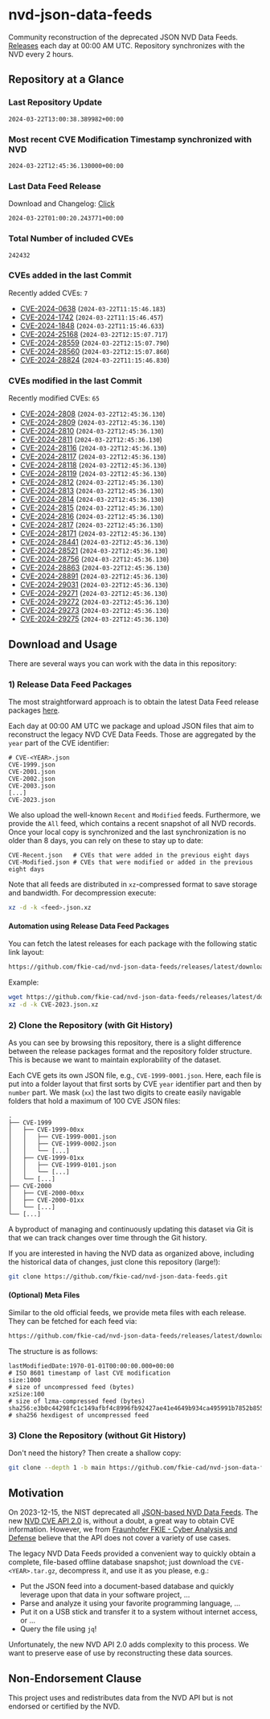 # nvd-json-data-feeds

Community reconstruction of the deprecated JSON NVD Data Feeds. 
[Releases](https://github.com/fkie-cad/nvd-json-data-feeds/releases/latest) each day at 00:00 AM UTC.
Repository synchronizes with the NVD every 2 hours.

## Repository at a Glance

### Last Repository Update

```plain
2024-03-22T13:00:38.389982+00:00
```

### Most recent CVE Modification Timestamp synchronized with NVD

```plain
2024-03-22T12:45:36.130000+00:00
```

### Last Data Feed Release

Download and Changelog: [Click](https://github.com/fkie-cad/nvd-json-data-feeds/releases/latest)

```plain
2024-03-22T01:00:20.243771+00:00
```

### Total Number of included CVEs

```plain
242432
```

### CVEs added in the last Commit

Recently added CVEs: `7`

* [CVE-2024-0638](CVE-2024/CVE-2024-06xx/CVE-2024-0638.json) (`2024-03-22T11:15:46.183`)
* [CVE-2024-1742](CVE-2024/CVE-2024-17xx/CVE-2024-1742.json) (`2024-03-22T11:15:46.457`)
* [CVE-2024-1848](CVE-2024/CVE-2024-18xx/CVE-2024-1848.json) (`2024-03-22T11:15:46.633`)
* [CVE-2024-25168](CVE-2024/CVE-2024-251xx/CVE-2024-25168.json) (`2024-03-22T12:15:07.717`)
* [CVE-2024-28559](CVE-2024/CVE-2024-285xx/CVE-2024-28559.json) (`2024-03-22T12:15:07.790`)
* [CVE-2024-28560](CVE-2024/CVE-2024-285xx/CVE-2024-28560.json) (`2024-03-22T12:15:07.860`)
* [CVE-2024-28824](CVE-2024/CVE-2024-288xx/CVE-2024-28824.json) (`2024-03-22T11:15:46.830`)


### CVEs modified in the last Commit

Recently modified CVEs: `65`

* [CVE-2024-2808](CVE-2024/CVE-2024-28xx/CVE-2024-2808.json) (`2024-03-22T12:45:36.130`)
* [CVE-2024-2809](CVE-2024/CVE-2024-28xx/CVE-2024-2809.json) (`2024-03-22T12:45:36.130`)
* [CVE-2024-2810](CVE-2024/CVE-2024-28xx/CVE-2024-2810.json) (`2024-03-22T12:45:36.130`)
* [CVE-2024-2811](CVE-2024/CVE-2024-28xx/CVE-2024-2811.json) (`2024-03-22T12:45:36.130`)
* [CVE-2024-28116](CVE-2024/CVE-2024-281xx/CVE-2024-28116.json) (`2024-03-22T12:45:36.130`)
* [CVE-2024-28117](CVE-2024/CVE-2024-281xx/CVE-2024-28117.json) (`2024-03-22T12:45:36.130`)
* [CVE-2024-28118](CVE-2024/CVE-2024-281xx/CVE-2024-28118.json) (`2024-03-22T12:45:36.130`)
* [CVE-2024-28119](CVE-2024/CVE-2024-281xx/CVE-2024-28119.json) (`2024-03-22T12:45:36.130`)
* [CVE-2024-2812](CVE-2024/CVE-2024-28xx/CVE-2024-2812.json) (`2024-03-22T12:45:36.130`)
* [CVE-2024-2813](CVE-2024/CVE-2024-28xx/CVE-2024-2813.json) (`2024-03-22T12:45:36.130`)
* [CVE-2024-2814](CVE-2024/CVE-2024-28xx/CVE-2024-2814.json) (`2024-03-22T12:45:36.130`)
* [CVE-2024-2815](CVE-2024/CVE-2024-28xx/CVE-2024-2815.json) (`2024-03-22T12:45:36.130`)
* [CVE-2024-2816](CVE-2024/CVE-2024-28xx/CVE-2024-2816.json) (`2024-03-22T12:45:36.130`)
* [CVE-2024-2817](CVE-2024/CVE-2024-28xx/CVE-2024-2817.json) (`2024-03-22T12:45:36.130`)
* [CVE-2024-28171](CVE-2024/CVE-2024-281xx/CVE-2024-28171.json) (`2024-03-22T12:45:36.130`)
* [CVE-2024-28441](CVE-2024/CVE-2024-284xx/CVE-2024-28441.json) (`2024-03-22T12:45:36.130`)
* [CVE-2024-28521](CVE-2024/CVE-2024-285xx/CVE-2024-28521.json) (`2024-03-22T12:45:36.130`)
* [CVE-2024-28756](CVE-2024/CVE-2024-287xx/CVE-2024-28756.json) (`2024-03-22T12:45:36.130`)
* [CVE-2024-28863](CVE-2024/CVE-2024-288xx/CVE-2024-28863.json) (`2024-03-22T12:45:36.130`)
* [CVE-2024-28891](CVE-2024/CVE-2024-288xx/CVE-2024-28891.json) (`2024-03-22T12:45:36.130`)
* [CVE-2024-29031](CVE-2024/CVE-2024-290xx/CVE-2024-29031.json) (`2024-03-22T12:45:36.130`)
* [CVE-2024-29271](CVE-2024/CVE-2024-292xx/CVE-2024-29271.json) (`2024-03-22T12:45:36.130`)
* [CVE-2024-29272](CVE-2024/CVE-2024-292xx/CVE-2024-29272.json) (`2024-03-22T12:45:36.130`)
* [CVE-2024-29273](CVE-2024/CVE-2024-292xx/CVE-2024-29273.json) (`2024-03-22T12:45:36.130`)
* [CVE-2024-29275](CVE-2024/CVE-2024-292xx/CVE-2024-29275.json) (`2024-03-22T12:45:36.130`)


## Download and Usage

There are several ways you can work with the data in this repository:

### 1) Release Data Feed Packages

The most straightforward approach is to obtain the latest Data Feed release packages [here](https://github.com/fkie-cad/nvd-json-data-feeds/releases/latest).

Each day at 00:00 AM UTC we package and upload JSON files that aim to reconstruct the legacy NVD CVE Data Feeds.
Those are aggregated by the `year` part of the CVE identifier:

```
# CVE-<YEAR>.json
CVE-1999.json
CVE-2001.json
CVE-2002.json
CVE-2003.json
[...]
CVE-2023.json
```

We also upload the well-known `Recent` and `Modified` feeds.
Furthermore, we provide the `All` feed, which contains a recent snapshot of all NVD records.
Once your local copy is synchronized and the last synchronization is no older than 8 days, you can rely on these to stay up to date:

```plain
CVE-Recent.json   # CVEs that were added in the previous eight days
CVE-Modified.json # CVEs that were modified or added in the previous eight days
```

Note that all feeds are distributed in `xz`-compressed format to save storage and bandwidth.
For decompression execute:

```sh
xz -d -k <feed>.json.xz
```


#### Automation using Release Data Feed Packages

You can fetch the latest releases for each package with the following static link layout:

```sh
https://github.com/fkie-cad/nvd-json-data-feeds/releases/latest/download/CVE-<YEAR>.json.xz
```

Example:

```sh
wget https://github.com/fkie-cad/nvd-json-data-feeds/releases/latest/download/CVE-2023.json.xz
xz -d -k CVE-2023.json.xz
```



### 2) Clone the Repository (with Git History)

As you can see by browsing this repository, there is a slight difference between the release packages format and the repository folder structure.
This is because we want to maintain explorability of the dataset.

Each CVE gets its own JSON file, e.g., `CVE-1999-0001.json`.
Here, each file is put into a folder layout that first sorts by CVE `year` identifier part and then by `number` part.
We mask (`xx`) the last two digits to create easily navigable folders that hold a maximum of 100 CVE JSON files:

```plain
.
├── CVE-1999
│   ├── CVE-1999-00xx
│   │   ├── CVE-1999-0001.json
│   │   ├── CVE-1999-0002.json
│   │   └── [...]
│   ├── CVE-1999-01xx
│   │   ├── CVE-1999-0101.json
│   │   └── [...]
│   └── [...]
├── CVE-2000
│   ├── CVE-2000-00xx
│   ├── CVE-2000-01xx
│   └── [...]
└── [...]
```

A byproduct of managing and continuously updating this dataset via Git is that we can track changes over time through the Git history.

If you are interested in having the NVD data as organized above, including the historical data of changes, just clone this repository (large!):

```sh
git clone https://github.com/fkie-cad/nvd-json-data-feeds.git
```

#### (Optional) Meta Files

Similar to the old official feeds, we provide meta files with each release. They can be fetched for each feed via:

```sh
https://github.com/fkie-cad/nvd-json-data-feeds/releases/latest/download/CVE-<YEAR>.meta
```

The structure is as follows:

```plain
lastModifiedDate:1970-01-01T00:00:00.000+00:00                          # ISO 8601 timestamp of last CVE modification
size:1000                                                               # size of uncompressed feed (bytes)
xzSize:100                                                              # size of lzma-compressed feed (bytes)
sha256:e3b0c44298fc1c149afbf4c8996fb92427ae41e4649b934ca495991b7852b855 # sha256 hexdigest of uncompressed feed
```


### 3) Clone the Repository (without Git History)

Don't need the history? Then create a shallow copy:

```sh
git clone --depth 1 -b main https://github.com/fkie-cad/nvd-json-data-feeds.git
```

## Motivation

On 2023-12-15, the NIST deprecated all [JSON-based NVD Data Feeds](https://nvd.nist.gov/vuln/data-feeds#divRetirementBanner-1).
The new [NVD CVE API 2.0](https://nvd.nist.gov/developers/vulnerabilities) is, without a doubt, a great way to obtain CVE information.
However, we from [Fraunhofer FKIE - Cyber Analysis and Defense](https://www.fkie.fraunhofer.de/en/departments/cad.html) believe that the API does not cover a variety of use cases.

The legacy NVD Data Feeds provided a convenient way to quickly obtain a complete, file-based offline database snapshot; just download the `CVE-<YEAR>.tar.gz`, decompress it, and use it as you please, e.g.:

* Put the JSON feed into a document-based database and quickly leverage upon that data in your software project, ...
* Parse and analyze it using your favorite programming language, ...
* Put it on a USB stick and transfer it to a system without internet access, or ...
* Query the file using `jq`!

Unfortunately, the new NVD API 2.0 adds complexity to this process.
We want to preserve ease of use by reconstructing these data sources.

## Non-Endorsement Clause

This project uses and redistributes data from the NVD API but is not endorsed or certified by the NVD.